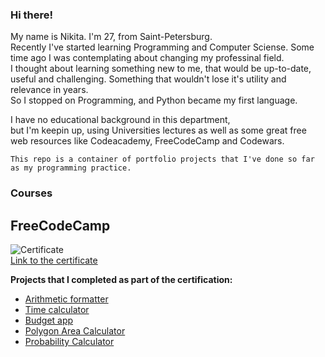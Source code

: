 ### Hi there!

My name is Nikita. I'm 27, from Saint-Petersburg.  
Recently I've started learning Programming and Computer Sciense. Some time ago I was contemplating about changing my professinal field.  
I thought about learning something new to me, that would be up-to-date, useful and challenging. Something that wouldn't
lose it's utility and relevance in years.  
So I stopped on Programming, and Python became my first language.  


I have no educational background in this department,  
but I'm keepin up, using Universities lectures as well as some great free web resources like Codeacademy, FreeCodeCamp and Codewars.  

```This repo is a container of portfolio projects that I've done so far as my programming practice.  ```
  
  
### Courses
  
## FreeCodeCamp
![Certificate](https://user-images.githubusercontent.com/75010755/107735189-33bf2000-6d10-11eb-8a0f-2112ec224483.JPG)  
[Link to the certificate](https://www.freecodecamp.org/certification/sheihesinusslon/scientific-computing-with-python-v7)  
  
**Projects that I completed as part of the certification:**

* [Arithmetic formatter](https://github.com/Sheihesinusslon/portfolio-apps/tree/master/FreeCodeCamp/Arithmetic%20formatter)
* [Time calculator](https://github.com/Sheihesinusslon/portfolio-apps/tree/master/FreeCodeCamp/Time%20calculator)
* [Budget app](https://github.com/Sheihesinusslon/portfolio-apps/tree/master/FreeCodeCamp/Budget%20app)
* [Polygon Area Calculator]()
* [Probability Calculator]()

